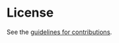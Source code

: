 # License

See the
[guidelines for contributions](https://github.com/SamuelSchlesinger/act-standards/blob/main/CONTRIBUTING.md).
